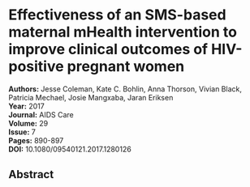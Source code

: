 # Effectiveness of an SMS-based maternal mHealth intervention to improve clinical outcomes of HIV-positive pregnant women

**Authors:** Jesse Coleman, Kate C. Bohlin, Anna Thorson, Vivian Black, Patricia Mechael, Josie Mangxaba, Jaran Eriksen  
**Year:** 2017  
**Journal:** AIDS Care  
**Volume:** 29  
**Issue:** 7  
**Pages:** 890-897  
**DOI:** 10.1080/09540121.2017.1280126  

## Abstract



